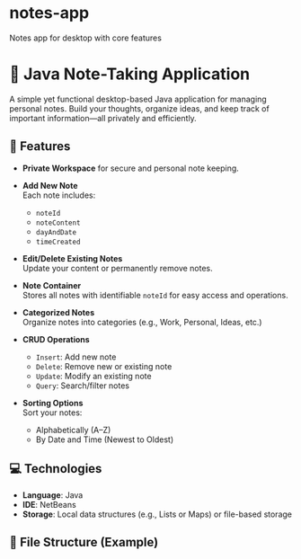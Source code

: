 # notes-app
Notes app for desktop with core features 
# 📝 Java Note-Taking Application

A simple yet functional desktop-based Java application for managing personal notes. Build your thoughts, organize ideas, and keep track of important information—all privately and efficiently.

## 🔧 Features

- **Private Workspace** for secure and personal note keeping.
- **Add New Note**  
  Each note includes:
  - `noteId`
  - `noteContent`
  - `dayAndDate`
  - `timeCreated`

- **Edit/Delete Existing Notes**  
  Update your content or permanently remove notes.

- **Note Container**  
  Stores all notes with identifiable `noteId` for easy access and operations.

- **Categorized Notes**  
  Organize notes into categories (e.g., Work, Personal, Ideas, etc.)

- **CRUD Operations**  
  - `Insert`: Add new note  
  - `Delete`: Remove new or existing note  
  - `Update`: Modify an existing note  
  - `Query`: Search/filter notes

- **Sorting Options**  
  Sort your notes:
  - Alphabetically (A–Z)
  - By Date and Time (Newest to Oldest)

## 💻 Technologies

- **Language**: Java  
- **IDE**: NetBeans  
- **Storage**: Local data structures (e.g., Lists or Maps) or file-based storage

## 📂 File Structure (Example)
